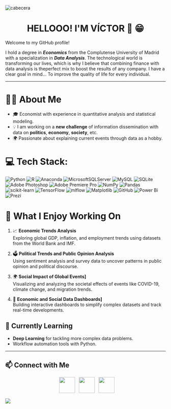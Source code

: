 ![cabecera](https://github.com/user-attachments/assets/8e15b228-6017-4876-95ac-528844bbe5dc)

<h1 align="Center">  HELLOOO! I'M VÍCTOR &#128075 &#128513</h1>

Welcome to my GitHub profile!

I hold a degree in ***Economics*** from the Complutense University of Madrid with a specialization in ***Data Analysis***. The technological world is transforming our lives, which is why I believe that combining finance with data analysis is theperfect mix to boost the results of any company. I have a clear goal in mind... To improve the quality of life for every individual.

---

# 🧑‍💻 About Me

- 🎓 Economist with experience in quantitative analysis and statistical modeling.  
- 💡 I am working on a **new challenge** of information dissemination with data on **politics**, **economy**, **society**, etc.
- 🌍 Passionate about explaining current events through data as a hobby.  

# 💻 Tech Stack:

![Python](https://img.shields.io/badge/python-3670A0?style=for-the-badge&logo=python&logoColor=ffdd54) ![R](https://img.shields.io/badge/r-%23276DC3.svg?style=for-the-badge&logo=r&logoColor=white) ![Anaconda](https://img.shields.io/badge/Anaconda-%2344A833.svg?style=for-the-badge&logo=anaconda&logoColor=white) ![MicrosoftSQLServer](https://img.shields.io/badge/Microsoft%20SQL%20Server-CC2927?style=for-the-badge&logo=microsoft%20sql%20server&logoColor=white) ![MySQL](https://img.shields.io/badge/mysql-4479A1.svg?style=for-the-badge&logo=mysql&logoColor=white) ![SQLite](https://img.shields.io/badge/sqlite-%2307405e.svg?style=for-the-badge&logo=sqlite&logoColor=white) ![Adobe Photoshop](https://img.shields.io/badge/adobe%20photoshop-%2331A8FF.svg?style=for-the-badge&logo=adobe%20photoshop&logoColor=white) ![Adobe Premiere Pro](https://img.shields.io/badge/Adobe%20Premiere%20Pro-9999FF.svg?style=for-the-badge&logo=Adobe%20Premiere%20Pro&logoColor=white) ![NumPy](https://img.shields.io/badge/numpy-%23013243.svg?style=for-the-badge&logo=numpy&logoColor=white) ![Pandas](https://img.shields.io/badge/pandas-%23150458.svg?style=for-the-badge&logo=pandas&logoColor=white) ![scikit-learn](https://img.shields.io/badge/scikit--learn-%23F7931E.svg?style=for-the-badge&logo=scikit-learn&logoColor=white) ![TensorFlow](https://img.shields.io/badge/TensorFlow-%23FF6F00.svg?style=for-the-badge&logo=TensorFlow&logoColor=white) ![mlflow](https://img.shields.io/badge/mlflow-%23d9ead3.svg?style=for-the-badge&logo=numpy&logoColor=blue) ![Matplotlib](https://img.shields.io/badge/Matplotlib-%23ffffff.svg?style=for-the-badge&logo=Matplotlib&logoColor=black) ![GitHub](https://img.shields.io/badge/github-%23121011.svg?style=for-the-badge&logo=github&logoColor=white) ![Power Bi](https://img.shields.io/badge/power_bi-F2C811?style=for-the-badge&logo=powerbi&logoColor=black) ![Prezi](https://img.shields.io/badge/Prezi-%23000000.svg?style=for-the-badge&logo=Prezi&logoColor=white)


# 💼 What I Enjoy Working On

1. 📈 **Economic Trends Analysis**  
   Exploring global GDP, inflation, and employment trends using datasets from the World Bank and IMF.

2. 🗳️ **Political Trends and Public Opinion Analysis**  
   Using sentiment analysis and survey data to uncover patterns in public opinion and political discourse.  

3. 🌍 **Social Impact of Global Events]**  
   Visualizing and analyzing the societal effects of events like COVID-19, climate change, and migration trends.

4. 🔮 **Economic and Social Data Dashboards]**  
   Building interactive dashboards to simplify complex datasets and track real-time developments.


## 🌱 Currently Learning

- **Deep Learning** for tackling more complex data problems.  
- Workflow automation tools with Python.  

---

## 📫 Connect with Me

<p align="center"> 
&nbsp; <a href="https://www.instagram.com/tuanalistadedatos" target="_blank" rel="noopener noreferrer"><img src="https://img.icons8.com/plasticine/100/000000/instagram-new.png" width="50" /></a>  
&nbsp; <a href="https://www.linkedin.com/in/victorgarciaherasdata" target="_blank" rel="noopener noreferrer"><img src="https://img.icons8.com/plasticine/100/000000/linkedin.png" width="50" /></a>
&nbsp; <a href="mailto:victorghgdata@gmail.com" target="_blank" rel="noopener noreferrer"><img src="https://img.icons8.com/plasticine/100/000000/gmail.png"  width="50" /></a>
</p>

[![](https://visitcount.itsvg.in/api?id=victor&icon=0&color=0)](https://visitcount.itsvg.in)
